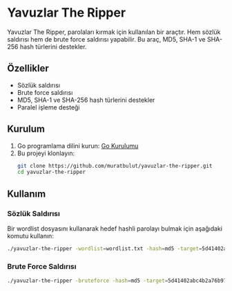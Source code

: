 # Yavuzlar The Ripper

Yavuzlar The Ripper, parolaları kırmak için kullanılan bir araçtır. Hem sözlük saldırısı hem de brute force saldırısı yapabilir. Bu araç, MD5, SHA-1 ve SHA-256 hash türlerini destekler.

## Özellikler

- Sözlük saldırısı
- Brute force saldırısı
- MD5, SHA-1 ve SHA-256 hash türlerini destekler
- Paralel işleme desteği

## Kurulum

1. Go programlama dilini kurun: [Go Kurulumu](https://golang.org/doc/install)
2. Bu projeyi klonlayın:
    ```sh
    git clone https://github.com/muratbulut/yavuzlar-the-ripper.git
    cd yavuzlar-the-ripper
    ```

## Kullanım

### Sözlük Saldırısı

Bir wordlist dosyasını kullanarak hedef hashli parolayı bulmak için aşağıdaki komutu kullanın:

```sh
./yavuzlar-the-ripper -wordlist=wordlist.txt -hash=md5 -target=5d41402abc4b2a76b9719d911017c592 -workers=4
```

### Brute Force Saldırısı

```sh
./yavuzlar-the-ripper -bruteforce -hash=md5 -target=5d41402abc4b2a76b9719d911017c592 -workers=4
```